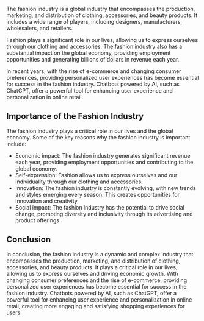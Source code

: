 
The fashion industry is a global industry that encompasses the production, marketing, and distribution of clothing, accessories, and beauty products. It includes a wide range of players, including designers, manufacturers, wholesalers, and retailers.

Fashion plays a significant role in our lives, allowing us to express ourselves through our clothing and accessories. The fashion industry also has a substantial impact on the global economy, providing employment opportunities and generating billions of dollars in revenue each year.

In recent years, with the rise of e-commerce and changing consumer preferences, providing personalized user experiences has become essential for success in the fashion industry. Chatbots powered by AI, such as ChatGPT, offer a powerful tool for enhancing user experience and personalization in online retail.

Importance of the Fashion Industry
----------------------------------

The fashion industry plays a critical role in our lives and the global economy. Some of the key reasons why the fashion industry is important include:

* Economic impact: The fashion industry generates significant revenue each year, providing employment opportunities and contributing to the global economy.
* Self-expression: Fashion allows us to express ourselves and our individuality through our clothing and accessories.
* Innovation: The fashion industry is constantly evolving, with new trends and styles emerging every season. This creates opportunities for innovation and creativity.
* Social impact: The fashion industry has the potential to drive social change, promoting diversity and inclusivity through its advertising and product offerings.

Conclusion
----------

In conclusion, the fashion industry is a dynamic and complex industry that encompasses the production, marketing, and distribution of clothing, accessories, and beauty products. It plays a critical role in our lives, allowing us to express ourselves and driving economic growth. With changing consumer preferences and the rise of e-commerce, providing personalized user experiences has become essential for success in the fashion industry. Chatbots powered by AI, such as ChatGPT, offer a powerful tool for enhancing user experience and personalization in online retail, creating more engaging and satisfying shopping experiences for users.
